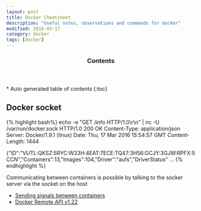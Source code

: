 ```yaml
---
layout: post
title: Docker Cheatsheet
description: "Useful notes, observations and commands for docker"
modified: 2016-03-17
category: docker
tags: [docker]
---
```


<section id="table-of-contents" class="toc">
  <header>
    <h3>Contents</h3>
  </header>
<div id="drawer" markdown="1">
*  Auto generated table of contents
{:toc}
</div>
</section><!-- /#table-of-contents -->


## Docker socket

{% highlight bash%}
echo -e "GET /info HTTP/1.0\r\n" | nc -U /var/run/docker.sock
HTTP/1.0 200 OK
Content-Type: application/json
Server: Docker/1.9.1 (linux)
Date: Thu, 17 Mar 2016 15:54:57 GMT
Content-Length: 1444

{"ID":"VUTL:QKSZ:5RYC:W33H:4EAT:7ECE:TQ47:3H56:GCJY:3GJW:RPFX:5CCN","Containers":13,"Images":104,"Driver":"aufs","DriverStatus"
...
{% endhighlight %}

Communicating between containers is possible by talking to the socker server via the socket on the host

* [Sending signals between containers](http://blog.dixo.net/2015/02/sending-signals-from-one-docker-container-to-another/)
* [Docker Remote API v1.22](https://docs.docker.com/engine/reference/api/docker_remote_api_v1.22/)
